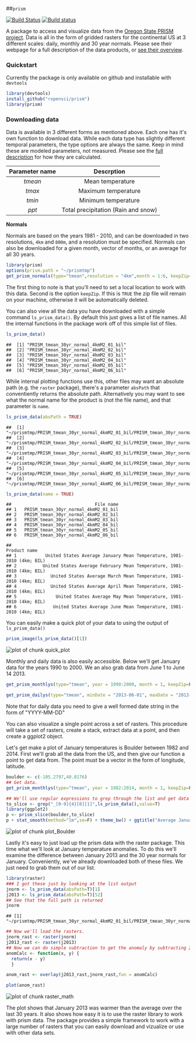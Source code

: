 ##`prism`

[![Build Status](https://api.travis-ci.org/ropensci/prism.png?branch=master)](https://travis-ci.org/ropensci/prism)
[![Build status](https://ci.appveyor.com/api/projects/status/ie38i6p5651pc1o5/branch/master)](https://ci.appveyor.com/project/sckott/prism/branch/master)

A package to access and visualize data from the [Oregon State PRISM project](http://www.prism.oregonstate.edu/).  Data is all in the form of gridded rasters for the continental US at 3 different scales: daily, monthly and 30 year normals.  Please see their webpage for a full description of the data products, or [see their overview](http://www.prism.oregonstate.edu/documents/PRISM_datasets_aug2013.pdf).

### Quickstart
Currently the package is only available on github and installable with `devtools`

```r
library(devtools)
install_github("ropensci/prism")
library(prism)
```

### Downloading data

Data is available in 3 different forms as mentioned above.  Each one has it's own function to download data. While each data type has slightly different temporal parameters, the type options are always the same.  Keep in mind these are modeled parameters, not measured.  Please see the [full description](http://www.prism.oregonstate.edu/documents/Daly2008_PhysiographicMapping_IntJnlClim.pdf) for how they are calculated.

| Parameter name| Descrption           |
|:---------------:|:-------------:|
| *tmean*      | Mean temperature |
| *tmax*      | Maximum temperature      |
| *tmin* | Minimum temperature      |
| *ppt*  | Total precipitation (Rain and snow)|

**Normals**

Normals are based on the years 1981 - 2010, and can be downloaded in two resolutions, `4km` and `800m`, and a resolution must be specified.  Normals can also be downloaded for a given month, vector of months, or an average for all 30 years.


```r
library(prism)
options(prism.path = "~/prismtmp")
get_prism_normals(type="tmean",resolution = "4km",month = 1:6, keepZip=F)
```

The first thing to note is that you'll need to set a local location to work with this data.  Second is the option `keepZip`.  If this is `TRUE` the zip file will remain on your machine, otherwise it will be automatically deleted.

You can also view all the data you have downloaded with a simple command `ls_prism_data()`.  By default this just gives a list of file names.  All the internal functions in the package work off of this simple list of files.

```r
ls_prism_data()
```

```
##  [1] "PRISM_tmean_30yr_normal_4kmM2_01_bil" 
##  [2] "PRISM_tmean_30yr_normal_4kmM2_02_bil" 
##  [3] "PRISM_tmean_30yr_normal_4kmM2_03_bil" 
##  [4] "PRISM_tmean_30yr_normal_4kmM2_04_bil" 
##  [5] "PRISM_tmean_30yr_normal_4kmM2_05_bil" 
##  [6] "PRISM_tmean_30yr_normal_4kmM2_06_bil" 

```

While internal plotting functions use this, other files may want an absolute path (e.g. the `raster` package), there's a parameter `absPath` that conventiently returns the absolute path.  Alternatively you may want to see what the normal name for the product is (not the file name), and that parameter is `name`.

```r
ls_prism_data(absPath = TRUE)
```

```
##  [1] "~/prismtmp/PRISM_tmean_30yr_normal_4kmM2_01_bil/PRISM_tmean_30yr_normal_4kmM2_01_bil.bil"  
##  [2] "~/prismtmp/PRISM_tmean_30yr_normal_4kmM2_02_bil/PRISM_tmean_30yr_normal_4kmM2_02_bil.bil"  
##  [3] "~/prismtmp/PRISM_tmean_30yr_normal_4kmM2_03_bil/PRISM_tmean_30yr_normal_4kmM2_03_bil.bil"  
##  [4] "~/prismtmp/PRISM_tmean_30yr_normal_4kmM2_04_bil/PRISM_tmean_30yr_normal_4kmM2_04_bil.bil"  
##  [5] "~/prismtmp/PRISM_tmean_30yr_normal_4kmM2_05_bil/PRISM_tmean_30yr_normal_4kmM2_05_bil.bil"  
##  [6] "~/prismtmp/PRISM_tmean_30yr_normal_4kmM2_06_bil/PRISM_tmean_30yr_normal_4kmM2_06_bil.bil"  
```

```r
ls_prism_data(name = TRUE)
```

```
##                                File name
## 1   PRISM_tmean_30yr_normal_4kmM2_01_bil
## 2   PRISM_tmean_30yr_normal_4kmM2_02_bil
## 3   PRISM_tmean_30yr_normal_4kmM2_03_bil
## 4   PRISM_tmean_30yr_normal_4kmM2_04_bil
## 5   PRISM_tmean_30yr_normal_4kmM2_05_bil
## 6   PRISM_tmean_30yr_normal_4kmM2_06_bil

##                                                                     Product name
## 1           United States Average January Mean Temperature, 1981-2010 (4km; BIL)
## 2          United States Average February Mean Temperature, 1981-2010 (4km; BIL)
## 3             United States Average March Mean Temperature, 1981-2010 (4km; BIL)
## 4             United States Average April Mean Temperature, 1981-2010 (4km; BIL)
## 5               United States Average May Mean Temperature, 1981-2010 (4km; BIL)
## 6              United States Average June Mean Temperature, 1981-2010 (4km; BIL)

```

You can easily make a quick plot of your data to using the output of `ls_prism_data()`


```r
prism_image(ls_prism_data()[1])
```

![plot of chunk quick_plot](figure/quick_plot.png) 

Monthly and daily data is also easily accessible. Below we'll get January data for the years 1990 to 2000. We an also grab data from June 1 to June 14 2013.


```r
get_prism_monthlys(type="tmean", year = 1990:2000, month = 1, keepZip=F)
```

```r
get_prism_dailys(type="tmean", minDate = "2013-06-01", maxDate = "2013-06-14", keepZip=F)
```

Note that for daily data you need to give a well formed date string in the form of "YYYY-MM-DD"

You can also visualize a single point across a set of rasters.  This procedure will take a set of rasters, create a stack, extract data at a point, and then create a ggplot2 object.

Let's get make a plot of January temperatures is Boulder between 1982 and 2014.  First we'll grab all the data from the US, and then give our function a point to get data from.  The point must be a vector in the form of longitude, latitude.


```r
boulder <- c(-105.2797,40.0176)
## Get data.
get_prism_monthlys(type="tmean", year = 1982:2014, month = 1, keepZip=F)
```


```r
## We'll use regular expressions to grep through the list and get data only from the month of January
to_slice <- grep("_[0-9]{4}[0][1]",ls_prism_data(),value=T)
library(ggplot2)
p <- prism_slice(boulder,to_slice)
p + stat_smooth(method="lm",se=F) + theme_bw() + ggtitle("Average January temperature in Boulder, CO 1982-2014")
```

![plot of chunk plot_Boulder](figure/plot_Boulder.png) 

Lastly it's easy to just load up the prism data with the raster package.  This time what we'll look at January temperature anomalies.  To do this we'll examine the difference between January 2013 and the 30 year normals for January.  Conveniently, we've already downloaded both of these files.  We just need to grab them out of our list.


```r
library(raster)
### I got these just by looking at the list output
jnorm <- ls_prism_data(absPath=T)[1]
j2013 <- ls_prism_data(absPath=T)[52]
## See that the full path is returned
jnorm
```

```
## [1] "~/prismtmp/PRISM_tmean_30yr_normal_4kmM2_01_bil/PRISM_tmean_30yr_normal_4kmM2_01_bil.bil"
```

```r
## Now we'll load the rasters.
jnorm_rast <- raster(jnorm)
j2013_rast <- raster(j2013)
## Now we can do simple subtraction to get the anomaly by subtracting 2014 from the 30 year normal map
anomCalc <- function(x, y) {
  return(x - y)
  }

anom_rast <- overlay(j2013_rast,jnorm_rast,fun = anomCalc)

plot(anom_rast)
```

![plot of chunk raster_math](figure/raster_math.png) 

The plot shows that January 2013 was warmer than the average over the last 30 years.  It also shows how easy it is to use the raster library to work with prism data.  The package provides a simple framework to work with a large number of rasters that you can easily download and vizualize or use with other data sets.
